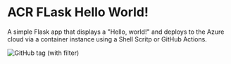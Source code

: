# ACR FLask Hello World!

A simple Flask app that displays a "Hello, world!" and deploys to the Azure cloud via a container instance using a Shell Scritp or GitHub Actions.

<img alt="GitHub tag (with filter)" src="https://img.shields.io/github/v/tag/Ollyxs/acr-helloworld?style=for-the-badge&labelColor=blue&color=gray">

